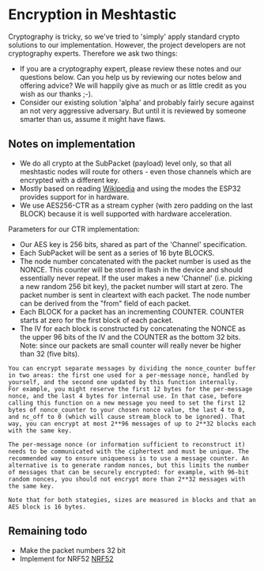 # Encryption in Meshtastic

Cryptography is tricky, so we've tried to 'simply' apply standard crypto solutions to our implementation. However,
the project developers are not cryptography experts. Therefore we ask two things:

- If you are a cryptography expert, please review these notes and our questions below. Can you help us by reviewing our
  notes below and offering advice? We will happily give as much or as little credit as you wish as our thanks ;-).
- Consider our existing solution 'alpha' and probably fairly secure against an not very aggressive adversary. But until
  it is reviewed by someone smarter than us, assume it might have flaws.

## Notes on implementation

- We do all crypto at the SubPacket (payload) level only, so that all meshtastic nodes will route for others - even those channels which are encrypted with a different key.
- Mostly based on reading [Wikipedia](<https://en.wikipedia.org/wiki/Block_cipher_mode_of_operation#Counter_(CTR)>) and using the modes the ESP32 provides support for in hardware.
- We use AES256-CTR as a stream cypher (with zero padding on the last BLOCK) because it is well supported with hardware acceleration.

Parameters for our CTR implementation:

- Our AES key is 256 bits, shared as part of the 'Channel' specification.
- Each SubPacket will be sent as a series of 16 byte BLOCKS.
- The node number concatenated with the packet number is used as the NONCE. This counter will be stored in flash in the device and should essentially never repeat. If the user makes a new 'Channel' (i.e. picking a new random 256 bit key), the packet number will start at zero. The packet number is sent
  in cleartext with each packet. The node number can be derived from the "from" field of each packet.
- Each BLOCK for a packet has an incrementing COUNTER. COUNTER starts at zero for the first block of each packet.
- The IV for each block is constructed by concatenating the NONCE as the upper 96 bits of the IV and the COUNTER as the bottom 32 bits. Note: since our packets are small counter will really never be higher than 32 (five bits).

```
You can encrypt separate messages by dividing the nonce_counter buffer in two areas: the first one used for a per-message nonce, handled by yourself, and the second one updated by this function internally.
For example, you might reserve the first 12 bytes for the per-message nonce, and the last 4 bytes for internal use. In that case, before calling this function on a new message you need to set the first 12 bytes of nonce_counter to your chosen nonce value, the last 4 to 0, and nc_off to 0 (which will cause stream_block to be ignored). That way, you can encrypt at most 2**96 messages of up to 2**32 blocks each with the same key.

The per-message nonce (or information sufficient to reconstruct it) needs to be communicated with the ciphertext and must be unique. The recommended way to ensure uniqueness is to use a message counter. An alternative is to generate random nonces, but this limits the number of messages that can be securely encrypted: for example, with 96-bit random nonces, you should not encrypt more than 2**32 messages with the same key.

Note that for both stategies, sizes are measured in blocks and that an AES block is 16 bytes.
```

## Remaining todo

- Make the packet numbers 32 bit
- Implement for NRF52 [NRF52](https://infocenter.nordicsemi.com/topic/com.nordic.infocenter.sdk5.v15.0.0/lib_crypto_aes.html#sub_aes_ctr)
